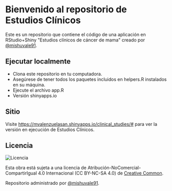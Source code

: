 # Bienvenido al repositorio de Estudios Clínicos 
Este es un repositorio que contiene el código de una aplicación en RStudio+Shiny "Estudios clínicos de cáncer de mama" creado por [@mishuvale91](https://github.com/mishuvale91).

## Ejecutar localmente
* Clona este repositorio en tu computadora.
* Asegúrese de tener todos los paquetes incluidos en helpers.R instalados en su máquina.
* Ejecute el archivo app.R
* Versión shinyapps.io

## Sitio 
Visite https://mvalenzuelasan.shinyapps.io/clinical_studies/# para ver la versión en ejecución de Estudios Clínicos.

## Licencia
![Licencia](https://i.creativecommons.org/l/by-nc-sa/4.0/88x31.png)

Esta obra está sujeta a una licencia de Atribución-NoComercial-CompartirIgual 4.0 Internacional (CC BY-NC-SA 4.0) de [Creative Common](https://creativecommons.org/licenses/by-nc-sa/4.0/deed.es).

Repositorio administrado por [@mishuvale91](https://github.com/mishuvale91).
